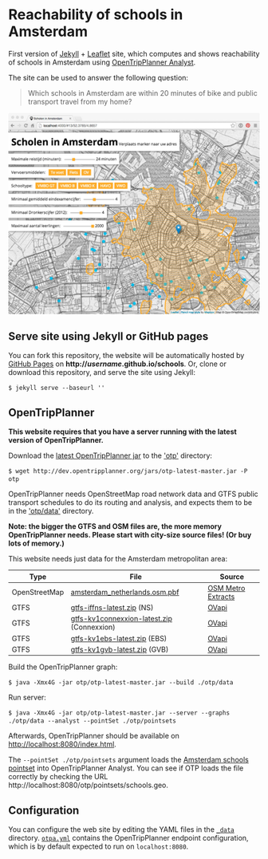 # Reachability of schools in Amsterdam

First version of [Jekyll](http://jekyllrb.com/) + [Leaflet](http://leafletjs.com/) site, which computes and shows reachability of schools in Amsterdam using [OpenTripPlanner Analyst](http://www.opentripplanner.org/analyst/).

The site can be used to answer the following question:

> Which schools in Amsterdam are within 20 minutes of bike and public transport travel from my home?

![Screenshot](images/screenshot.jpg)

## Serve site using Jekyll or GitHub pages

You can fork this repository, the website will be automatically hosted by [GitHub Pages](https://pages.github.com/) on <b>http://<i>username</i>.github.io/schools</b>. Or, clone or download this repository, and serve the site using Jekyll:

    $ jekyll serve --baseurl ''

## OpenTripPlanner

__This website requires that you have a server running with the latest version of OpenTripPlanner.__

Download the [latest OpenTripPlanner jar](http://dev.opentripplanner.org/jars/otp-latest-master.jar) to the ['otp'](otp) directory:

    $ wget http://dev.opentripplanner.org/jars/otp-latest-master.jar -P otp

OpenTripPlanner needs OpenStreetMap road network data and GTFS public transport schedules to do its routing and analysis, and expects them to be in the ['otp/data'](otp/data) directory.

__Note: the bigger the GTFS and OSM files are, the more memory OpenTripPlanner needs. Please start with city-size source files! (Or buy lots of memory.)__

This website needs just data for the Amsterdam metropolitan area:

| Type          | File                                                                                                              | Source                   |
| ------------- | ----------------------------------------------------------------------------------------------------------------- | ------------------------ |
| OpenStreetMap | [amsterdam_netherlands.osm.pbf](https://s3.amazonaws.com/metro-extracts.mapzen.com/amsterdam_netherlands.osm.pbf) | [OSM Metro Extracts](https://mapzen.com/metro-extracts/)
| GTFS          | [gtfs-iffns-latest.zip](http://gtfs.ovapi.nl/ns/gtfs-iffns-latest.zip) (NS)                                 | [OVapi](http://gtfs.ovapi.nl/) |
| GTFS          | [gtfs-kv1connexxion-latest.zip](http://gtfs.ovapi.nl/connexxion/gtfs-kv1connexxion-latest.zip) (Connexxion) | [OVapi](http://gtfs.ovapi.nl/) |
| GTFS          | [gtfs-kv1ebs-latest.zip](http://gtfs.ovapi.nl/ebs/gtfs-kv1ebs-latest.zip) (EBS)                             | [OVapi](http://gtfs.ovapi.nl/) |
| GTFS          | [gtfs-kv1gvb-latest.zip](http://gtfs.ovapi.nl/gvb/gtfs-kv1gvb-latest.zip) (GVB)                             | [OVapi](http://gtfs.ovapi.nl/) |

Build the OpenTripPlanner graph:

    $ java -Xmx4G -jar otp/otp-latest-master.jar --build ./otp/data

Run server:

    $ java -Xmx4G -jar otp/otp-latest-master.jar --server --graphs ./otp/data --analyst --pointSet ./otp/pointsets

Afterwards, OpenTripPlanner should be available on [http://localhost:8080/index.html](http://localhost:8080/index.html).

The `--pointSet ./otp/pointsets` argument loads the [Amsterdam schools pointset](otp/pointsets/schools.geo.json) into OpenTripPlanner Analyst. You can see if OTP loads the file correctly by checking the URL http://localhost:8080/otp/pointsets/schools.geo.

## Configuration

You can configure the web site by editing the YAML files in the [`_data`](_data) directory. [`otpa.yml`](_data/otpa.yml) contains the OpenTripPlanner endpoint configuration, which is by default expected to run on `localhost:8080`.
